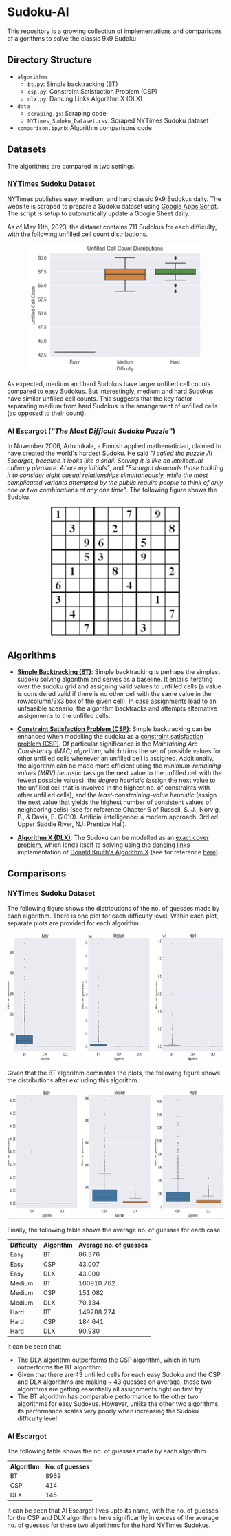 # Sudoku-AI
This repository is a growing collection of implementations and comparisons of algorithms to solve the classic 9x9 Sudoku.

## Directory Structure
- `algorithms`
    - `bt.py`: Simple backtracking (BT)
    - `csp.py`: Constraint Satisfaction Problem (CSP)
    - `dlx.py`: Dancing Links Algorithm X (DLX)
- `data`
    - `scraping.gs`: Scraping code
    - `NYTimes_Sudoku_Dataset.csv`: Scraped NYTimes Sudoku dataset
- `comparison.ipynb`: Algorithm comparisons code

## Datasets
The algorithms are compared in two settings.
### [NYTimes Sudoku Dataset](data/NYTimes_Sudoku_Dataset.csv)
NYTimes publishes easy, medium, and hard classic 9x9 Sudokus daily. The website is scraped to prepare a Sudoku dataset using [Google Apps Script](data/scraping.gs). The script is setup to automatically update a Google Sheet daily.

As of May 11th, 2023, the dataset contains 711 Sudokus for each difficulty, with the following unfilled cell count distributions.
<p align="center"><img width="400" height="300" src="assets/uccd.png"></p>
As expected, medium and hard Sudokus have larger unfilled cell counts compared to easy Sudokus. But interestingly, medium and hard Sudokus have similar unfilled cell counts. This suggests that the key factor separating medium from hard Sudokus is the arrangement of unfilled cells (as opposed to their count).

### AI Escargot (*"The Most Difficult Sudoku Puzzle"*)
In November 2006, Arto Inkala, a Finnish applied mathematician, claimed to have created the world's hardest Sudoku. He said *"I called the puzzle AI Escargot, because it looks like a snail. Solving it is like an intellectual culinary pleasure. AI are my initials"*, and *"Escargot demands those tackling it to consider eight casual relationships simultaneously, while the most complicated variants attempted by the public require people to think of only one or two combinations at any one time"*. The following figure shows the Sudoku.
<p align="center"><img width="300" height="300" src="assets/ai_escargot.png"></p>

## Algorithms
- [**Simple Backtracking (BT)**](algorithms/bt.py): Simple backtracking is perhaps the simplest sudoku solving algorithm and serves as a baseline. It entails iterating over the sudoku grid and assigning valid values to unfilled cells (a value is considered valid if there is no other cell with the same value in the row/column/3x3 box of the given cell). In case assignments lead to an unfeasible scenario, the algorithm backtracks and attempts alternative assignments to the unfilled cells.

- [**Constraint Satisfaction Problem (CSP)**](algorithms/csp.py): Simple backtracking can be enhanced when modelling the sudoku as a [constraint satisfaction problem (CSP)](https://en.wikipedia.org/wiki/Constraint_satisfaction_problem). Of particular significance is the *Maintaining Arc Consistency (MAC) algorithm*, which trims the set of possible values for other unfilled cells whenever an unfilled cell is assigned. Additionally, the algorithm can be made more efficient using the *minimum-remaining-values (MRV) heuristic* (assign the next value to the unfilled cell with the fewest possible values), the *degree heuristic* (assign the next value to the unfilled cell that is involved in the highest no. of constraints with other unfilled cells), and the *least-constraining-value heuristic* (assign the next value that yields the highest number of consistent values of neighboring cells) (see for reference Chapter 6 of Russell, S. J., Norvig, P., & Davis, E. (2010). Artificial intelligence: a modern approach. 3rd ed. Upper Saddle River, NJ: Prentice Hall).

- [**Algorithm X (DLX)**](algorithms/dlx.py): The Sudoku can be modelled as an [exact cover problem](https://en.wikipedia.org/wiki/Exact_cover), which lends itself to solving using the [dancing links](https://en.wikipedia.org/wiki/Dancing_Links) implementation of [Donald Knuth's Algorithm X](https://en.wikipedia.org/wiki/Knuth%27s_Algorithm_X) (see for reference [here](https://arxiv.org/pdf/cs/0011047.pdf)).


## Comparisons
### NYTimes Sudoku Dataset
The following figure shows the distributions of the no. of guesses made by each algorithm. There is one plot for each difficulty level. Within each plot, separate plots are provided for each algorithm.

<p align="center"><img width="900" height="300" src="assets/comparison_1.png"></p>

Given that the BT algorithm dominates the plots, the following figure shows the distributions after excluding this algorithm.

<p align="center"><img width="900" height="300" src="assets/comparison_2.png"></p>

Finally, the following table shows the average no. of guesses for each case.


<div align="center">
<table>
    <tr>
        <th>Difficulty</th>
        <th>Algorithm</th>
        <th>Average no. of guesses</th>
    </tr>
    <tr>
        <td>Easy</td>
        <td>BT</td>
        <td>86.376</td>
    </tr>
    <tr>
        <td>Easy</td>
        <td>CSP</td>
        <td>43.007</td>
    </tr>
    <tr>
        <td>Easy</td>
        <td>DLX</td>
        <td>43.000</td>
    </tr>
    <tr>
        <td>Medium</td>
        <td>BT</td>
        <td>100910.762</td>
    </tr>
    <tr>
        <td>Medium</td>
        <td>CSP</td>
        <td>151.082</td>
    </tr>
    <tr>
        <td>Medium</td>
        <td>DLX</td>
        <td>70.134</td>
    </tr>
    <tr>
        <td>Hard</td>
        <td>BT</td>
        <td>149788.274</td>
    </tr>
    <tr>
        <td>Hard</td>
        <td>CSP</td>
        <td>184.641</td>
    </tr>
    <tr>
        <td>Hard</td>
        <td>DLX</td>
        <td>90.930</td>
    </tr>
</table>
</div>

It can be seen that:

- The DLX algorithm outperforms the CSP algorithm, which in turn outperforms the BT algorithm.
- Given that there are 43 unfilled cells for each easy Sudoku and the CSP and DLX algorithms are making ~ 43 guesses on average, these two algorithms are getting essentially all assignments right on first try.
- The BT algorithm has comparable performance to the other two algorithms for easy Sudokus. However, unlike the other two algorithms, its performance scales very poorly when increasing the Sudoku difficulty level.

### AI Escargot
The following table shows the no. of guesses made by each algorithm. 

<div align="center">
<table>
    <tr>
        <th>Algorithm</th>
        <th>No. of guesses</th>
    </tr>
    <tr>
        <td>BT</td>
        <td>8969</td>
    </tr>
    <tr>
        <td>CSP</td>
        <td>414</td>
    </tr>
    <tr>
        <td>DLX</td>
        <td>145</td>
    </tr>
</table>
</div>

It can be seen that Al Escargot lives upto its name, with the no. of guesses for the CSP and DLX algorithms here significantly in excess of the average no. of guesses for these two algorithms for the hard NYTimes Sudokus.